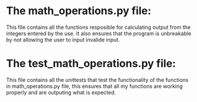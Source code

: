# The math_operations.py file:
This file contains all the functions resposible for calculating output from the integers entered by the use.
It also ensures that the program is unbreakable by not allowing the user to input invalide input.

# The test_math_operations.py file:
This file contains all the unittests that test the functionality of the functions in math_operations.py file,
this ensures that all my functions are working properly and are outputing what is expected. 